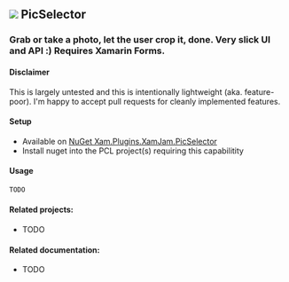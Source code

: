 ## ![](https://github.com/jasonCodesAway/XamJam/blob/master/XamJam.PicSelector/icon.png) PicSelector

### Grab or take a photo, let the user crop it, done. Very slick UI and API :) Requires Xamarin Forms. 

#### Disclaimer
This is largely untested and this is intentionally lightweight (aka. feature-poor). I'm happy to accept pull requests for cleanly implemented features.

#### Setup
* Available on [NuGet Xam.Plugins.XamJam.PicSelector](https://www.nuget.org/packages/Xam.Plugins.XamJam.PicSelector)
* Install nuget into the PCL project(s) requiring this capabilitity

#### Usage
```csharp
TODO
```
#### Related projects:
* TODO

#### Related documentation:
* TODO
